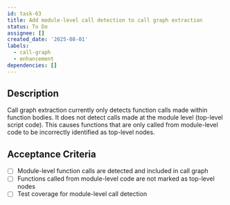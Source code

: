 ```yaml
---
id: task-63
title: Add module-level call detection to call graph extraction
status: To Do
assignee: []
created_date: '2025-08-01'
labels:
  - call-graph
  - enhancement
dependencies: []
---
```


## Description

Call graph extraction currently only detects function calls made within function bodies. It does not detect calls made at the module level (top-level script code). This causes functions that are only called from module-level code to be incorrectly identified as top-level nodes.

## Acceptance Criteria

- [ ] Module-level function calls are detected and included in call graph
- [ ] Functions called from module-level code are not marked as top-level nodes
- [ ] Test coverage for module-level call detection

